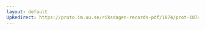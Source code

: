 ```yaml
---
layout: default
UpRedirect: https://pruto.im.uu.se/riksdagen-records-pdf/1874/prot-1874--ak--323/prot-1874--ak--323_003.pdf
---
```

